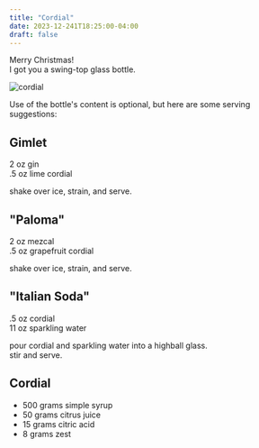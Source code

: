 ```yaml
---
title: "Cordial"
date: 2023-12-241T18:25:00-04:00
draft: false
---
```


Merry Christmas!  
I got you a swing-top glass bottle.  

![cordial](/img/cordial.pnd)

Use of the bottle's content is optional, but here are some serving suggestions:

## Gimlet

2 oz gin  
.5 oz lime cordial  

shake over ice, strain, and serve.  

## "Paloma"

2 oz mezcal  
.5 oz grapefruit cordial  

shake over ice, strain, and serve.  

## "Italian Soda"

.5 oz cordial  
11 oz sparkling water  

pour cordial and sparkling water into a highball glass.  
stir and serve.  

## Cordial

- 500 grams simple syrup
- 50 grams citrus juice
- 15 grams citric acid
- 8 grams zest
